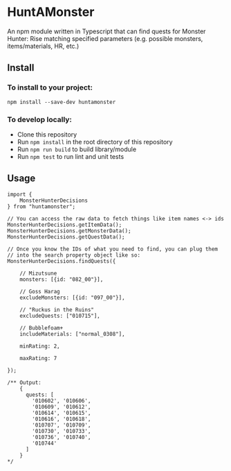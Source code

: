 # HuntAMonster

An npm module written in Typescript that can find quests for Monster Hunter: Rise matching specified parameters (e.g. possible monsters, items/materials, HR, etc.)

## Install

### To install to your project:

`npm install --save-dev huntamonster`

### To develop locally:

* Clone this repository
* Run `npm install` in the root directory of this repository
* Run `npm run build` to build library/module
* Run `npm test` to run lint and unit tests

## Usage

````
import { 
    MonsterHunterDecisions
} from "huntamonster";

// You can access the raw data to fetch things like item names <-> ids
MonsterHunterDecisions.getItemData();
MonsterHunterDecisions.getMonsterData();
MonsterHunterDecisions.getQuestData();

// Once you know the IDs of what you need to find, you can plug them
// into the search property object like so:
MonsterHunterDecisions.findQuests({

    // Mizutsune
    monsters: [{id: "082_00"}],

    // Goss Harag
    excludeMonsters: [{id: "097_00"}],

    // "Ruckus in the Ruins"
    excludeQuests: ["010715"],

    // Bubblefoam+
    includeMaterials: ["normal_0308"],

    minRating: 2,

    maxRating: 7

});

/** Output:
    {
      quests: [
        '010602', '010606',
        '010609', '010612',
        '010614', '010615',
        '010616', '010618',
        '010707', '010709',
        '010730', '010733',
        '010736', '010740',
        '010744'
      ]
    }
*/


````
